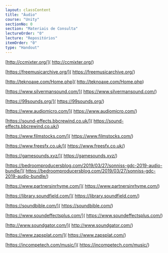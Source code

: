 ```yaml
---
layout: classContent
title: "Áudio"
course: "Unity"
sectionNo: 0
section: "Materiais de Consulta"
lectureOrder: "0"
lecture: "Repositórios"
itemOrder: "0"
type: "Handout"
---
```


[http://ccmixter.org/](
http://ccmixter.org/)

[https://freemusicarchive.org/](
https://freemusicarchive.org/)

[http://teknoaxe.com/Home.php](
http://teknoaxe.com/Home.php)

[https://www.silvermansound.com/](
https://www.silvermansound.com/)

[https://99sounds.org/](
https://99sounds.org/)

[https://www.audiomicro.com/](
https://www.audiomicro.com/)

[https://sound-effects.bbcrewind.co.uk/](
https://sound-effects.bbcrewind.co.uk/)

[https://www.filmstocks.com/](
https://www.filmstocks.com/)

[https://www.freesfx.co.uk/](
https://www.freesfx.co.uk/)

[https://gamesounds.xyz/](
https://gamesounds.xyz/)

[https://bedroomproducersblog.com/2019/03/27/sonniss-gdc-2019-audio-bundle/](
https://bedroomproducersblog.com/2019/03/27/sonniss-gdc-2019-audio-bundle/)

[https://www.partnersinrhyme.com/](
https://www.partnersinrhyme.com/)

[https://library.soundfield.com/](
https://library.soundfield.com/)

[https://soundbible.com/](
https://soundbible.com/)

[https://www.soundeffectsplus.com/](
https://www.soundeffectsplus.com/)

[http://www.soundgator.com/](
http://www.soundgator.com/)

[https://www.zapsplat.com/](
https://www.zapsplat.com/)

[https://incompetech.com/music/](
https://incompetech.com/music/)

